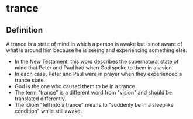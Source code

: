 # trance

## Definition

A trance is a state of mind in which a person is awake but is not aware of what is around him because he is seeing and experiencing something else.

* In the New Testament, this word describes the supernatural state of mind that Peter and Paul had when God spoke to them in a vision.
* In each case, Peter and Paul were in prayer when they experienced a trance state.
* God is the one who caused them to be in a trance.
* The term "trance" is a different word from "vision" and should be translated differently.
* The idiom "fell into a trance" means to "suddenly be in a sleeplike condition" while still awake.